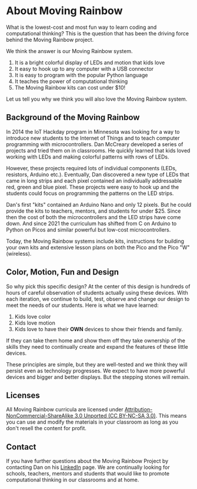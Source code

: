 # About Moving Rainbow

What is the lowest-cost and most fun way to learn coding and computational thinking?  This is the question that has been the driving force behind the Moving Rainbow project.

We think the answer is our Moving Rainbow system.

1. It is a bright colorful display of LEDs and motion that kids love
2. It easy to hook up to any computer with a USB connector
3. It is easy to program with the popular Python language
4. It teaches the power of computational thinking
5. The Moving Rainbow kits can cost under $10!

Let us tell you why we think you will also love the Moving Rainbow system.

## Background of the Moving Rainbow

In 2014 the IoT Hackday program in Minnesota was looking for a way to introduce new students to the Internet of Things and to teach computer programming with microcontrollers.  Dan McCreary developed a series of projects and tried them on in classrooms.  He quickly learned that kids loved working with LEDs and making colorful patterns with rows of LEDs.

However, these projects required lots of individual components (LEDs, resistors, Arduino etc.).  Eventually, Dan discovered a new type of LEDs that came in long strips and each pixel contained an individually addressable red, green and blue pixel.  These projects were easy to hook up and the students could focus on programming the patterns on the LED strips.

Dan's first "kits" contained an Arduino Nano and only 12 pixels.  But he could provide the kits to teachers, mentors, and students for under $25.  Since then the cost of both the microcontrollers and the LED strips have come down.  And since 2021 the curriculum has shifted from C on Arduino to Python on Picos and similar powerful but low-cost microcontrollers.

Today, the Moving Rainbow systems include kits, instructions for building your own kits and extensive lesson plans on both the Pico and the Pico "W" (wireless).

## Color, Motion, Fun and Design

So why pick this specific design?  At the center of this design is hundreds of hours of careful observation of students actually using these devices.  With each iteration, we continue to build, test, observe and change our design to meet the needs of our students.  Here is what we have learned:

1. Kids love color
2. Kids love motion
3. Kids love to have their **OWN** devices to show their friends and family.  

If they can take them home and show them off they take ownership of the skills they need to continually create and expand the features of these little devices.

These principles are simple, but they are well-tested and we think they will persist even as technology progresses.  We expect to have more powerful devices and bigger and better displays.  But the stepping stones will remain.

## Licenses

All Moving Rainbow curricula are licensed under [Attribution-NonCommercial-ShareAlike 3.0 Unported (CC BY-NC-SA 3.0)](https://creativecommons.org/licenses/by-nc-sa/3.0/).  This means you can use and modify the materials in your classroom as long as you don't resell the content for profit.

## Contact

If you have further questions about the Moving Rainbow Project by contacting Dan on his [LinkedIn](https://www.linkedin.com/in/danmccreary/) page.  We are continually looking for schools, teachers, mentors and students that would like to promote computational thinking in our classrooms and at home.